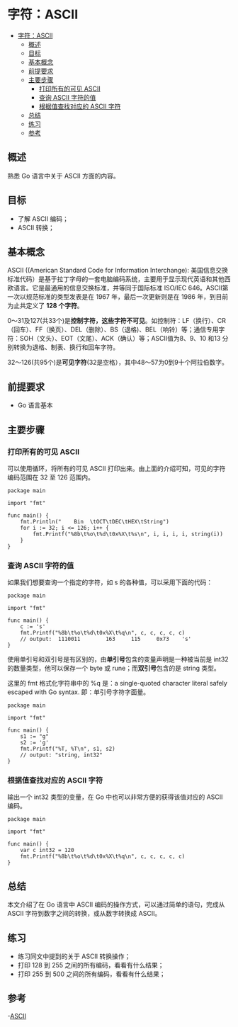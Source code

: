 
# 字符：ASCII

- [字符：ASCII](#%E5%AD%97%E7%AC%A6ASCII)
  - [概述](#%E6%A6%82%E8%BF%B0)
  - [目标](#%E7%9B%AE%E6%A0%87)
  - [基本概念](#%E5%9F%BA%E6%9C%AC%E6%A6%82%E5%BF%B5)
  - [前提要求](#%E5%89%8D%E6%8F%90%E8%A6%81%E6%B1%82)
  - [主要步骤](#%E4%B8%BB%E8%A6%81%E6%AD%A5%E9%AA%A4)
    - [打印所有的可见 ASCII](#%E6%89%93%E5%8D%B0%E6%89%80%E6%9C%89%E7%9A%84%E5%8F%AF%E8%A7%81-ASCII)
    - [查询 ASCII 字符的值](#%E6%9F%A5%E8%AF%A2-ASCII-%E5%AD%97%E7%AC%A6%E7%9A%84%E5%80%BC)
    - [根据值查找对应的 ASCII 字符](#%E6%A0%B9%E6%8D%AE%E5%80%BC%E6%9F%A5%E6%89%BE%E5%AF%B9%E5%BA%94%E7%9A%84-ASCII-%E5%AD%97%E7%AC%A6)
  - [总结](#%E6%80%BB%E7%BB%93)
  - [练习](#%E7%BB%83%E4%B9%A0)
  - [参考](#%E5%8F%82%E8%80%83)

## 概述

熟悉 Go 语言中关于 ASCII 方面的内容。

## 目标

- 了解 ASCII 编码；
- ASCII 转换；

## 基本概念

ASCII ((American Standard Code for Information Interchange): 美国信息交换标准代码）是基于拉丁字母的一套电脑编码系统，主要用于显示现代英语和其他西欧语言。它是最通用的信息交换标准，并等同于国际标准 ISO/IEC 646。ASCII第一次以规范标准的类型发表是在 1967 年，最后一次更新则是在 1986 年，到目前为止共定义了 **128 个字符**。

0～31及127(共33个)是**控制字符，这些字符不可见**。如控制符：LF（换行）、CR（回车）、FF（换页）、DEL（删除）、BS（退格)、BEL（响铃）等；通信专用字符：SOH（文头）、EOT（文尾）、ACK（确认）等；ASCII值为8、9、10 和13 分别转换为退格、制表、换行和回车字符。

32～126(共95个)是**可见字符**(32是空格），其中48～57为0到9十个阿拉伯数字。

## 前提要求

- Go 语言基本

## 主要步骤

### 打印所有的可见 ASCII

可以使用循环，将所有的可见 ASCII 打印出来。由上面的介绍可知，可见的字符编码范围在 32 至 126 范围内。
```
package main

import "fmt"

func main() {
	fmt.Println("    Bin  \tOCT\tDEC\tHEX\tString")
	for i := 32; i <= 126; i++ {
		fmt.Printf("%8b\t%o\t%d\t0x%X\t%s\n", i, i, i, i, string(i))
	}
}
```

### 查询 ASCII 字符的值

如果我们想要查询一个指定的字符，如 s 的各种值，可以采用下面的代码：

```
package main

import "fmt"

func main() {
	c := 's'
	fmt.Printf("%8b\t%o\t%d\t0x%X\t%q\n", c, c, c, c, c)
	// output:  1110011        163     115     0x73    's'
}
```

使用单引号和双引号是有区别的，由**单引号**包含的变量声明是一种被当前是 int32 的数量类型，他可以保存一个 byte 或 rune；而**双引号**包含的是 string 类型。

这里的 fmt 格式化字符串中的 %q 是：a single-quoted character literal safely escaped with Go syntax. 即：单引号字符字面量。

```
package main

import "fmt"

func main() {
	s1 := "g"
	s2 := 'g'
	fmt.Printf("%T, %T\n", s1, s2) 
	// output: "string, int32"
}
```

### 根据值查找对应的 ASCII 字符

输出一个 int32 类型的变量，在 Go 中也可以非常方便的获得该值对应的 ASCII 编码。
```
package main

import "fmt"

func main() {
	var c int32 = 120
	fmt.Printf("%8b\t%o\t%d\t0x%X\t%q\n", c, c, c, c, c)
}
```


## 总结

本文介绍了在 Go 语言中 ASCII 编码的操作方式，可以通过简单的语句，完成从 ASCII 字符到数字之间的转换，或从数字转换成 ASCII。

## 练习

- 练习同文中提到的关于 ASCII 转换操作；
- 打印 128 到 255 之间的所有编码，看看有什么结果；
- 打印 255 到 500 之间的所有编码，看看有什么结果；

## 参考

-[ASCII](https://baike.baidu.com/item/ASCII/309296)





